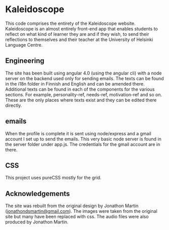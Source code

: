 # Kaleidoscope

This code comprises the entirety of the Kaleidoscope website. Kaleidoscope is an almost entirely front-end app that enables students to reflect on what kind of learner they are and if they wish, to send their reflections to themselves and their teacher at the University of Helsinki Language Centre.

## Engineering

The site has been built using angular 4.0 (using the angular cli) with a node server on the backend used only for sending emails. The texts can be found in the i18n folder in Finnish and English and can be amended there. Additional texts can be found in each of the components for the various sections. For example, personality-ref, needs-ref, motivation-ref and so on. These are the only places where texts exist and they can be edited there directly.

## emails

When the profile is complete it is sent using node/express and a gmail account I set up to send the emails. This very basic node server is found in the server folder under app.js. The credentials for the gmail account are in there.

## CSS

This project uses pureCSS mostly for the grid.

## Acknowledgements

The site was rebuilt from the original design by Jonathon Martin (jonathondsmartin@gmail.com). The images were taken from the original site but many have been replaced with css. The audio files were also produced by Jonathon Martin.
